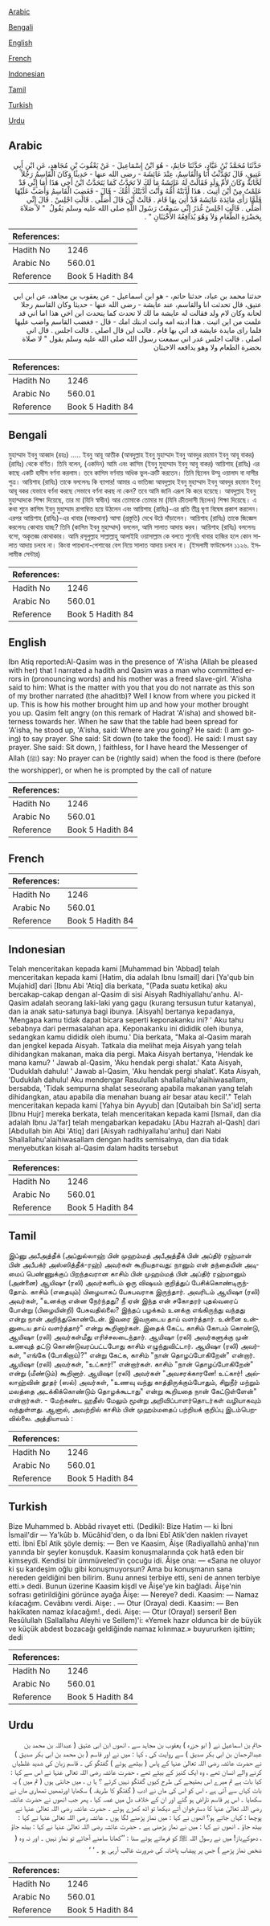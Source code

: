 [Arabic](#arabic)

[Bengali](#bengali)

[English](#english)

[French](#french)

[Indonesian](#indonesian)

[Tamil](#tamil)

[Turkish](#turkish)

[Urdu](#urdu)

## Arabic


<div dir="rtl" lang="ar" style={{fontSize:'larger',backgroundColor:'#f8f9fa',padding:20}}>
حَدَّثَنَا مُحَمَّدُ بْنُ عَبَّادٍ، حَدَّثَنَا حَاتِمٌ، - هُوَ ابْنُ إِسْمَاعِيلَ - عَنْ يَعْقُوبَ بْنِ مُجَاهِدٍ، عَنِ ابْنِ أَبِي عَتِيقٍ، قَالَ تَحَدَّثْتُ أَنَا وَالْقَاسِمُ، عِنْدَ عَائِشَةَ - رضى الله عنها - حَدِيثًا وَكَانَ الْقَاسِمُ رَجُلاً لَحَّانَةً وَكَانَ لأُمِّ وَلَدٍ فَقَالَتْ لَهُ عَائِشَةُ مَا لَكَ لاَ تَحَدَّثُ كَمَا يَتَحَدَّثُ ابْنُ أَخِي هَذَا أَمَا إِنِّي قَدْ عَلِمْتُ مِنْ أَيْنَ أُتِيتَ ‏.‏ هَذَا أَدَّبَتْهُ أُمُّهُ وَأَنْتَ أَدَّبَتْكَ أُمُّكَ - قَالَ - فَغَضِبَ الْقَاسِمُ وَأَضَبَّ عَلَيْهَا فَلَمَّا رَأَى مَائِدَةَ عَائِشَةَ قَدْ أُتِيَ بِهَا قَامَ ‏.‏ قَالَتْ أَيْنَ قَالَ أُصَلِّي ‏.‏ قَالَتِ اجْلِسْ ‏.‏ قَالَ إِنِّي أُصَلِّي ‏.‏ قَالَتِ اجْلِسْ غُدَرُ إِنِّي سَمِعْتُ رَسُولَ اللَّهِ صلى الله عليه وسلم يَقُولُ ‏ "‏ لاَ صَلاَةَ بِحَضْرَةِ الطَّعَامِ وَلاَ وَهُوَ يُدَافِعُهُ الأَخْبَثَانِ ‏"‏ ‏.‏
</div>
<div style={{backgroundColor:'#f8f9fa',padding:20, marginBottom: 10}}><table> <thead> <tr> <th>References:</th> <th></th> </tr> </thead> <tbody><tr><td>Hadith No</td><td>1246</td></tr><tr><td>Arabic No</td><td>560.01</td></tr><tr><td>Reference</td><td>Book 5 Hadith 84</td></tr></tbody></table></div>


<div dir="rtl" lang="ar" style={{fontSize:'larger',backgroundColor:'#f8f9fa',padding:20}}>
حدثنا محمد بن عباد، حدثنا حاتم، - هو ابن اسماعيل - عن يعقوب بن مجاهد، عن ابن ابي عتيق، قال تحدثت انا والقاسم، عند عايشة - رضى الله عنها - حديثا وكان القاسم رجلا لحانة وكان لام ولد فقالت له عايشة ما لك لا تحدث كما يتحدث ابن اخي هذا اما اني قد علمت من اين اتيت . هذا ادبته امه وانت ادبتك امك - قال - فغضب القاسم واضب عليها فلما راى مايدة عايشة قد اتي بها قام . قالت اين قال اصلي . قالت اجلس . قال اني اصلي . قالت اجلس غدر اني سمعت رسول الله صلى الله عليه وسلم يقول " لا صلاة بحضرة الطعام ولا وهو يدافعه الاخبثان
</div>
<div style={{backgroundColor:'#f8f9fa',padding:20, marginBottom: 10}}><table> <thead> <tr> <th>References:</th> <th></th> </tr> </thead> <tbody><tr><td>Hadith No</td><td>1246</td></tr><tr><td>Arabic No</td><td>560.01</td></tr><tr><td>Reference</td><td>Book 5 Hadith 84</td></tr></tbody></table></div>

## Bengali


<div dir="ltr" lang="bn" style={{fontSize:'larger',backgroundColor:'#f8f9fa',padding:20}}>
মুহাম্মাদ ইবনু আব্বাদ (রহঃ) ..... ইবনু আবূ আতীক (আবদুল্লাহ ইবনু মুহাম্মাদ ইবনু আবদুর রহমান ইবনু আবূ বাকর) (রাযিঃ) থেকে বর্ণিত। তিনি বলেন, (একদিন) আমি এবং কাসিম (ইবনু মুহাম্মাদ ইবনু আবূ বাকর) আয়িশাহ (রাযিঃ) এর কাছে একটি হাদীস বর্ণনা করলাম। তবে কাসিম বর্ণনায় অধিক ভুল-ত্রুটি করতেন। তিনি ছিলেন উম্মু ওয়ালাদ বা দাসীর পুত্র। আয়িশাহ (রাযিঃ) তাকে বললেনঃ কি ব্যাপার! আমার এ ভাতিজা আবদুল্লাহ ইবনু মুহাম্মাদ ইবনু আবদুর রহমান ইবনু আবূ বকর যেভাবে বর্ণনা করছে সেভাবে বর্ণনা করছ না কেন? তবে আমি জানি এরূপ কি করে হয়েছে। আবদুল্লাহ ইবনু মুহাম্মাদকে শিক্ষা দিয়েছে, তার মা (যিনি স্বাধীন) আর তোমাকে তোমার মা (যিনি ক্রীতদাসী ছিলেন) শিক্ষা দিয়েছে। এ কথা শুনে কাসিম ইবনু মুহাম্মাদ রাগাম্বিত হয়ে উঠলেন এবং আয়িশাহ (রাযিঃ)-এর প্রতি তীব্র ঘৃণা বিদ্বেষ প্রকাশ করলেন। এরপর আয়িশাহ (রাযিঃ)-এর খাবার (দস্তরখানা) আসা (প্রস্তুতি) দেখে উঠে দাঁড়ালেন। আয়িশাহ (রাযিঃ) তাকে জিজ্ঞেস করলেনঃ কোথায় যাচ্ছ? তিনি (কাসিম ইবনু মুহাম্মাদ) বললেন, আমি সালাত আদায় করব। আয়িশাহ (রাযিঃ) বললেনঃ বসো, অকৃতজ্ঞ কোথাকার। আমি রসূলুল্লাহ সাল্লাল্লাহু আলাইহি ওয়াসাল্লাম কে বলতে শুনেছি খাবার হাজির হলে কোন সালাত আদায় চলবে না। কিংবা পায়খানা-পেশাবের বেগ নিয়ে সালাত আদায় চলবে না। (ইসলামী ফাউন্ডেশন ১১২৬. ইসলামীক সেন্টার)
</div>
<div style={{backgroundColor:'#f8f9fa',padding:20, marginBottom: 10}}><table> <thead> <tr> <th>References:</th> <th></th> </tr> </thead> <tbody><tr><td>Hadith No</td><td>1246</td></tr><tr><td>Arabic No</td><td>560.01</td></tr><tr><td>Reference</td><td>Book 5 Hadith 84</td></tr></tbody></table></div>

## English


<div dir="ltr" lang="en" style={{fontSize:'larger',backgroundColor:'#f8f9fa',padding:20}}>
Ibn Atiq reported:Al-Qasim was in the presence of 'A'isha (Allah be pleased with her) that I narrated a hadith and Qasim was a man who committed errors in (pronouncing words) and his mother was a freed slave-girl. 'A'isha said to him: What is the matter with you that you do not narrate as this son of my brother narrated (the ahaditb)? Well I know from where you picked it up. This is how his mother brought him up and how your mother brought you up. Qasim felt angry (on this remark of Hadrat 'A'isha) and showed bitterness towards her. When he saw that the table had been spread for 'A'isha, he stood up, 'A'isha, said: Where are you going? He said: (I am going) to say prayer. She said: Sit down (to take the food). He said: I must say prayer. She said: Sit down, ) faithless, for I have heard the Messenger of Allah (ﷺ) say: No prayer can be (rightly said) when the food is there (before the worshipper), or when he is prompted by the call of nature
</div>
<div style={{backgroundColor:'#f8f9fa',padding:20, marginBottom: 10}}><table> <thead> <tr> <th>References:</th> <th></th> </tr> </thead> <tbody><tr><td>Hadith No</td><td>1246</td></tr><tr><td>Arabic No</td><td>560.01</td></tr><tr><td>Reference</td><td>Book 5 Hadith 84</td></tr></tbody></table></div>

## French


<div dir="ltr" lang="fr" style={{fontSize:'larger',backgroundColor:'#f8f9fa',padding:20}}>

</div>
<div style={{backgroundColor:'#f8f9fa',padding:20, marginBottom: 10}}><table> <thead> <tr> <th>References:</th> <th></th> </tr> </thead> <tbody><tr><td>Hadith No</td><td>1246</td></tr><tr><td>Arabic No</td><td>560.01</td></tr><tr><td>Reference</td><td>Book 5 Hadith 84</td></tr></tbody></table></div>

## Indonesian


<div dir="ltr" lang="id" style={{fontSize:'larger',backgroundColor:'#f8f9fa',padding:20}}>
Telah menceritakan kepada kami [Muhammad bin 'Abbad] telah menceritakan kepada kami [Hatim, dia adalah Ibnu Ismail] dari [Ya'qub bin Mujahid] dari [Ibnu Abi 'Atiq] dia berkata, "(Pada suatu ketika) aku bercakap-cakap dengan al-Qasim di sisi Aisyah Radhiyallahu'anhu. Al-Qasim adalah seorang laki-laki yang gagu (kurang tersusun tutur katanya), dan ia anak satu-satunya bagi ibunya. [Aisyah] bertanya kepadanya, 'Mengapa kamu tidak dapat bicara seperti keponakanku ini? ' Aku tahu sebabnya dari permasalahan apa. Keponakanku ini dididik oleh ibunya, sedangkan kamu dididik oleh ibumu.' Dia berkata, "Maka al-Qasim marah dan jengkel kepada Aisyah. Tatkala dia melihat meja Aisyah yang telah dihidangkan makanan, maka dia pergi. Maka Aisyah bertanya, 'Hendak ke mana kamu? ' Jawab al-Qasim, 'Aku hendak pergi shalat.' Kata Aisyah, 'Duduklah dahulu! ' Jawab al-Qasim, 'Aku hendak pergi shalat'. Kata Aisyah, 'Duduklah dahulu! Aku mendengar Rasulullah shallallahu'alaihiwasallam, bersabda, 'Tidak sempurna shalat seseorang apabila makanan yang telah dihidangkan, atau apabila dia menahan buang air besar atau kecil'." Telah menceritakan kepada kami [Yahya bin Ayyub] dan [Qutaibah bin Sa'id] serta [Ibnu Hujr] mereka berkata, telah menceritakan kepada kami [Ismail, dan dia adalah Ibnu Ja'far] telah mengabarkan kepadaku [Abu Hazrah al-Qash] dari [Abdullah bin Abi 'Atiq] dari [Aisyah radhiyallahu'anhu] dari Nabi Shallallahu'alaihiwasallam dengan hadits semisalnya, dan dia tidak menyebutkan kisah al-Qasim dalam hadits tersebut
</div>
<div style={{backgroundColor:'#f8f9fa',padding:20, marginBottom: 10}}><table> <thead> <tr> <th>References:</th> <th></th> </tr> </thead> <tbody><tr><td>Hadith No</td><td>1246</td></tr><tr><td>Arabic No</td><td>560.01</td></tr><tr><td>Reference</td><td>Book 5 Hadith 84</td></tr></tbody></table></div>

## Tamil


<div dir="ltr" lang="ta" style={{fontSize:'larger',backgroundColor:'#f8f9fa',padding:20}}>
இப்னு அபீஅத்தீக் (அப்துல்லாஹ் பின் முஹம்மத் அபீஅத்தீக் பின் அப்திர் ரஹ்மான் பின் அபீபக்ர் அஸ்ஸித்தீக்-ரஹ்) அவர்கள் கூறியதாவது: நானும் என் தந்தையின் அடிமைப் பெண்ணுக்குப் பிறந்தவரான காசிம் பின் முஹம்மத் பின் அப்திர் ரஹ்மானும் (அன்னை) ஆயிஷா (ரலி) அவர்களிடம் ஒரு விஷயம் குறித்துப் பேசிக்கொண்டிருந்தோம். காசிம் (எதையும்) பிழையாகப் பேசுபவராக இருந்தார். அவரிடம் ஆயிஷா (ரலி) அவர்கள், "உனக்கு என்ன நேர்ந்தது? நீ ஏன் இந்த என் சகோதரர் புதல்வரைப் போன்று (பிழையின்றி) பேசுவதில்லை? இந்தப் பழக்கம் உனக்கு எங்கிருந்து வந்தது என்று நான் அறிந்துகொண்டேன். இவரை இவருடைய தாய் வளர்த்தார். உன்னை உன்னுடைய தாய் வளர்த்தார்" என்று கூறினார்கள். இதைக் கேட்ட காசிம் கோபம் கொண்டு, ஆயிஷா (ரலி) அவர்கள்மீது எரிச்சலடைந்தார். ஆயிஷா (ரலி) அவர்களுக்கு முன் உணவுத் தட்டு கொண்டுவரப்பட்டபோது காசிம் எழுந்துவிட்டார். ஆயிஷா (ரலி) அவர்கள், "எங்கே (போகிறாய்)?" என்று கேட்க, காசிம் "நான் தொழப்போகிறேன்" என்றார். ஆயிஷா (ரலி) அவர்கள், "உட்கார்!" என்றார்கள். காசிம் "நான் தொழப்போகிறேன்" என்று (மீண்டும்) கூறினார். ஆயிஷா (ரலி) அவர்கள் "அவசரக்காரனே! உட்கார்! அல்லாஹ்வின் தூதர் (ஸல்) அவர்கள், "உணவு வந்து காத்திருக்கும்போதும், சிறுநீர் மற்றும் மலத்தை அடக்கிக்கொண்டும் தொழக்கூடாது" என்று கூறியதை நான் கேட்டுள்ளேன்" என்றார்கள். - மேற்கண்ட ஹதீஸ் மேலும் மூன்று அறிவிப்பாளர்தொடர்கள் வழியாகவும் வந்துள்ளது. ஆனால், அவற்றில் காசிம் பின் முஹம்மதைப் பற்றியக் குறிப்பு இடம்பெறவில்லை. அத்தியாயம் :
</div>
<div style={{backgroundColor:'#f8f9fa',padding:20, marginBottom: 10}}><table> <thead> <tr> <th>References:</th> <th></th> </tr> </thead> <tbody><tr><td>Hadith No</td><td>1246</td></tr><tr><td>Arabic No</td><td>560.01</td></tr><tr><td>Reference</td><td>Book 5 Hadith 84</td></tr></tbody></table></div>

## Turkish


<div dir="ltr" lang="tr" style={{fontSize:'larger',backgroundColor:'#f8f9fa',padding:20}}>
Bize Muhammed b. Abbâd rivayet etti. (Dediki): Bize Hatim — ki İbni İsmail'dir — Ya'kûb b. Mücâhid'den, o da İbni Ebî Atik'den naklen rivayet etti. İbni Ebî Atik şöyle demiş: — Ben ve Kaasim, Âişe (Radiyallahû anha)'nın yanında bir şeyler konuşduk. Kaasim konuşmalarında çok hatâ eden bir kimseydi. Kendisi bir ümmüveled'in çocuğu idi. Âişe ona: — «Sana ne oluyor ki şu kardeşim oğlu gibi konuşmuyorsun? Ama bu konuşmanın sana nereden geldiğini ben bilirim. Bunu annesi terbiye etti, seni de annen terbiye etti.» dedi. Bunun üzerine Kaasim kişdl ve Âişe'ye kin bağladı. Âişe'nin sofrası getirildiğini görünce ayağa Âişe: — Nereye? dedi. Kaasim: — Namaz kılacağım. Cevâbını verdi. Aişe: . — Otur (Oraya) dedi. Kaasim: — Ben hakîkaten namaz kılacağım!., dedi. Aişe: — Otur (Oraya!) serseri! Ben Resûlullah (Sallallahu Aleyhi ve Sellem)'i: «Yemek hazır oldunca bir de büyük ve küçük abdest bozacağı geldiğinde namaz kılınmaz.» buyururken işittim; dedi
</div>
<div style={{backgroundColor:'#f8f9fa',padding:20, marginBottom: 10}}><table> <thead> <tr> <th>References:</th> <th></th> </tr> </thead> <tbody><tr><td>Hadith No</td><td>1246</td></tr><tr><td>Arabic No</td><td>560.01</td></tr><tr><td>Reference</td><td>Book 5 Hadith 84</td></tr></tbody></table></div>

## Urdu


<div dir="rtl" lang="ur" style={{fontSize:'larger',backgroundColor:'#f8f9fa',padding:20}}>
حاتم بن اسماعیل نے ( ابو حزرہ ) یعقوب بن مجاہد سے ، انھوں ابن ابی عتیق ( عبداللہ بن محمد بن عبدالرحمان بن ابی بکر صدیق ) سے روایت کی ، کہا : میں نے اور قاسم ( بن محمد بن ابی بکر صدیق ) نے حضرت عائشہ رضی اللہ تعالیٰ عنہا کے پاس ( بیٹھے ہوئے ) گفتگو کی ۔ قاسم زبان کی شدید غلطیاں کرنے والے انسان تھے ، وہ ایک کنیز کے بیٹے تھے ، حضرت عائشہ رضی اللہ تعالی عنہا نے اس سے کہا : کیا بات ہے تم میرے اس بھتیجے کی طرح کیوں گفتگو نہیں کرتے ؟ ہا ں ، میں جانتی ہوں ( تم میں ) یہ بات کہاں سے آئی ہے ، اس کو اس کی ماں نے ادب ( گفتگو کا طریقہ ) سکھایا اورتمھیں تمھاری ماں نے سکھایا ۔ اس پر قاسم ناراض ہو گئے اور ان کے خلاف دل میں غصہ کیا ، پھر جب انھوں نے حضرت عائشہ رضی اللہ تعالیٰ عنہا کا دسترخوان آتے دیکھا تو اٹھ کھڑے ہوئے ۔ حضرت عائشہ رضی اللہ تعالیٰ عنہا نے پوچھا : کہاں جاتے ہو؟ انھوں نے کہا : میں نماز پڑھنے لگا ہوں ۔ عائشہ رضی اللہ تعالیٰ عنہا نے کہا : بیٹھ جاؤ ۔ انھوں نے کہا : میں نے نماز پڑھنی ہے ۔ حضرت عائشہ رضی اللہ تعالیٰ عنہا نے کہا : بیٹھ جاؤ ، دھوکےباز! میں نے رسول اللہ ﷺ کو فرماتے ہوئے سنا : ’’کھانا سامنے آجائے تو نماز نہیں ۔ اور نہ وہ ( شخص نماز پڑھے ) جس پر پیشاب پاخانہ کی ضرورت غالب آرہی ہو ۔ ‘ ‘
</div>
<div style={{backgroundColor:'#f8f9fa',padding:20, marginBottom: 10}}><table> <thead> <tr> <th>References:</th> <th></th> </tr> </thead> <tbody><tr><td>Hadith No</td><td>1246</td></tr><tr><td>Arabic No</td><td>560.01</td></tr><tr><td>Reference</td><td>Book 5 Hadith 84</td></tr></tbody></table></div>